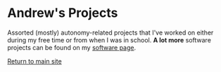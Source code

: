 # Andrew's Projects

Assorted (mostly) autonomy-related projects that I've worked on either during my free time or from when I was in school. **A lot more** software projects can be found on my [software page](https://andrewtorgesen.com/anixpkgs).

[Return to main site](https://andrewtorgesen.com)
